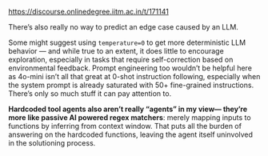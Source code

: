https://discourse.onlinedegree.iitm.ac.in/t/171141

There’s also really no way to predict an edge case caused by an LLM.</p>
<p>Some might suggest using <code>temperature=0</code> to get more deterministic LLM behavior — and while true to an extent, it does little to encourage exploration, especially in tasks that require self-correction based on environmental feedback. Prompt engineering too wouldn’t be helpful here as 4o-mini isn’t all that great at 0-shot instruction following, especially when the system prompt is already saturated with 50+ fine-grained instructions. There’s only so much stuff it can pay attention to.</p>
<p><strong>Hardcoded tool agents also aren’t really “agents” in my view— they’re more like passive AI powered regex matchers</strong>: merely mapping inputs to functions by inferring from context window. That puts all the burden of answering on the hardcoded functions, leaving the agent itself uninvolved in the solutioning process.
